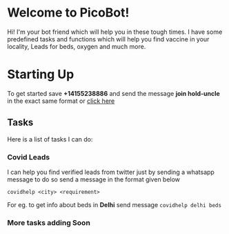 # Welcome to PicoBot!

Hi! I'm your bot friend which will help you in these tough times. I have some predefined tasks and functions which will help you find vaccine in your locality, Leads for beds, oxygen and much more.


# Starting Up

To get started save **+14155238886** and send the message **join hold-uncle** in the exact same format or [click here](http://wa.me/+14155238886?text=join%20hold-uncle)

## Tasks

Here is a list of tasks I can do:

### Covid Leads
I can help you find verified leads from twitter just by sending a whatsapp message to do so send a message in the format given below 

    covidhelp <city> <requirement>
For eg. to get info about beds in **Delhi** send message `covidhelp delhi beds`

###  More tasks adding Soon
